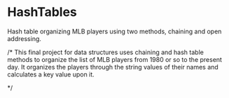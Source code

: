 # HashTables
Hash table organizing MLB players using two methods, chaining and open addressing. 

/*
This final project for data structures uses chaining and hash table methods to organize the list of MLB players from 1980 or so to the present day. It organizes the players through the string values of their names and calculates a key value upon it.

*/
